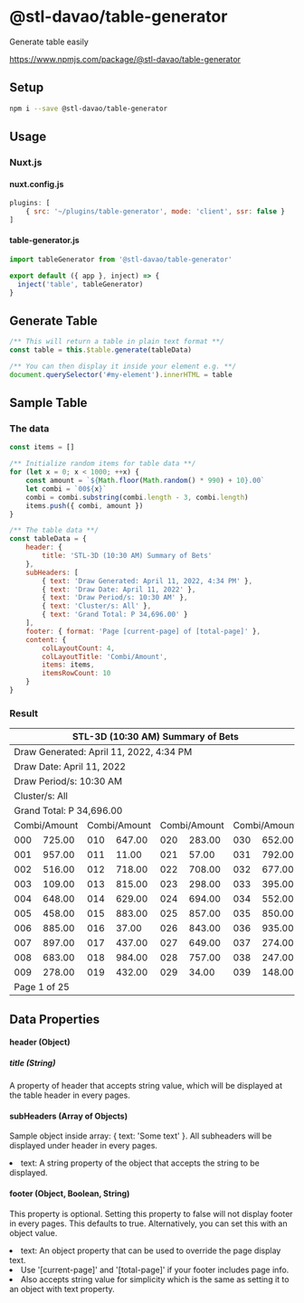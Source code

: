 # @stl-davao/table-generator

<p>
  Generate table easily
</p>
<a href="https://www.npmjs.com/package/@stl-davao/table-generator">https://www.npmjs.com/package/@stl-davao/table-generator</a>


## Setup


```bash
npm i --save @stl-davao/table-generator
```

## Usage

### Nuxt.js

#### nuxt.config.js

```js
plugins: [
    { src: '~/plugins/table-generator', mode: 'client', ssr: false }
]
```

#### table-generator.js

```js
import tableGenerator from '@stl-davao/table-generator'

export default ({ app }, inject) => {
  inject('table', tableGenerator)
}
```

## Generate Table

```js
/** This will return a table in plain text format **/
const table = this.$table.generate(tableData)

/** You can then display it inside your element e.g. **/
document.querySelector('#my-element').innerHTML = table
```

## Sample Table

### The data

```js
const items = []

/** Initialize random items for table data **/
for (let x = 0; x < 1000; ++x) {
    const amount = `${Math.floor(Math.random() * 990) + 10}.00`
    let combi = `00${x}`
    combi = combi.substring(combi.length - 3, combi.length)
    items.push({ combi, amount })
}

/** The table data **/
const tableData = {
    header: {
        title: 'STL-3D (10:30 AM) Summary of Bets'
    },
    subHeaders: [
        { text: 'Draw Generated: April 11, 2022, 4:34 PM' },
        { text: 'Draw Date: April 11, 2022' },
        { text: 'Draw Period/s: 10:30 AM' },
        { text: 'Cluster/s: All' },
        { text: 'Grand Total: P 34,696.00' }
    ],
    footer: { format: 'Page [current-page] of [total-page]' },
    content: {
        colLayoutCount: 4,
        colLayoutTitle: 'Combi/Amount',
        items: items,
        itemsRowCount: 10
    }
}
```

### Result
<table> <thead> <tr style="table-layout: fixed"> <th class="table-header" colspan="8">STL-3D (10:30 AM) Summary of Bets</th> </tr></thead> <tbody> <tr> <td class="sub-header" colspan="8">Draw Generated: April 11, 2022, 4:34 PM</td></tr><tr> <td class="sub-header" colspan="8">Draw Date: April 11, 2022</td></tr><tr> <td class="sub-header" colspan="8">Draw Period/s: 10:30 AM</td></tr><tr> <td class="sub-header" colspan="8">Cluster/s: All</td></tr><tr> <td class="sub-header" colspan="8">Grand Total: P 34,696.00</td></tr><tr> <td class="col-group-title" colspan="2">Combi/Amount</td><td class="col-group-title" colspan="2">Combi/Amount</td><td class="col-group-title" colspan="2">Combi/Amount</td><td class="col-group-title" colspan="2">Combi/Amount</td></tr><tr> <td class="items" colspan="1">000</td><td class="items" colspan="1">725.00</td><td class="items" colspan="1">010</td><td class="items" colspan="1">647.00</td><td class="items" colspan="1">020</td><td class="items" colspan="1">283.00</td><td class="items" colspan="1">030</td><td class="items" colspan="1">652.00</td></tr><tr> <td class="items" colspan="1">001</td><td class="items" colspan="1">957.00</td><td class="items" colspan="1">011</td><td class="items" colspan="1">11.00</td><td class="items" colspan="1">021</td><td class="items" colspan="1">57.00</td><td class="items" colspan="1">031</td><td class="items" colspan="1">792.00</td></tr><tr> <td class="items" colspan="1">002</td><td class="items" colspan="1">516.00</td><td class="items" colspan="1">012</td><td class="items" colspan="1">718.00</td><td class="items" colspan="1">022</td><td class="items" colspan="1">708.00</td><td class="items" colspan="1">032</td><td class="items" colspan="1">677.00</td></tr><tr> <td class="items" colspan="1">003</td><td class="items" colspan="1">109.00</td><td class="items" colspan="1">013</td><td class="items" colspan="1">815.00</td><td class="items" colspan="1">023</td><td class="items" colspan="1">298.00</td><td class="items" colspan="1">033</td><td class="items" colspan="1">395.00</td></tr><tr> <td class="items" colspan="1">004</td><td class="items" colspan="1">648.00</td><td class="items" colspan="1">014</td><td class="items" colspan="1">629.00</td><td class="items" colspan="1">024</td><td class="items" colspan="1">694.00</td><td class="items" colspan="1">034</td><td class="items" colspan="1">552.00</td></tr><tr> <td class="items" colspan="1">005</td><td class="items" colspan="1">458.00</td><td class="items" colspan="1">015</td><td class="items" colspan="1">883.00</td><td class="items" colspan="1">025</td><td class="items" colspan="1">857.00</td><td class="items" colspan="1">035</td><td class="items" colspan="1">850.00</td></tr><tr> <td class="items" colspan="1">006</td><td class="items" colspan="1">885.00</td><td class="items" colspan="1">016</td><td class="items" colspan="1">37.00</td><td class="items" colspan="1">026</td><td class="items" colspan="1">843.00</td><td class="items" colspan="1">036</td><td class="items" colspan="1">935.00</td></tr><tr> <td class="items" colspan="1">007</td><td class="items" colspan="1">897.00</td><td class="items" colspan="1">017</td><td class="items" colspan="1">437.00</td><td class="items" colspan="1">027</td><td class="items" colspan="1">649.00</td><td class="items" colspan="1">037</td><td class="items" colspan="1">274.00</td></tr><tr> <td class="items" colspan="1">008</td><td class="items" colspan="1">683.00</td><td class="items" colspan="1">018</td><td class="items" colspan="1">984.00</td><td class="items" colspan="1">028</td><td class="items" colspan="1">757.00</td><td class="items" colspan="1">038</td><td class="items" colspan="1">247.00</td></tr><tr> <td class="items" colspan="1">009</td><td class="items" colspan="1">278.00</td><td class="items" colspan="1">019</td><td class="items" colspan="1">432.00</td><td class="items" colspan="1">029</td><td class="items" colspan="1">34.00</td><td class="items" colspan="1">039</td><td class="items" colspan="1">148.00</td></tr><tr> <td class="footer" colspan="8">Page 1 of 25</td></tr></tbody></table>


## Data Properties

#### header (Object)

##### title (String)
A property of header that accepts string value, which will be displayed at the table header in every pages.

#### subHeaders (Array of Objects)
Sample object inside array: { text: 'Some text' }. All subheaders will be displayed under header in every pages.
<li>text: A string property of the object that accepts the string to be displayed.</li>

#### footer (Object, Boolean, String)
This property is optional. Setting this property to false will not display footer in every pages. This defaults to true.
Alternatively, you can set this with an object value.
<li>text: An object property that can be used to override the page display text.</li>
<li>Use '[current-page]' and '[total-page]' if your footer includes page info.</li>
<li>Also accepts string value for simplicity which is the same as setting it to an object with text property.</li>

